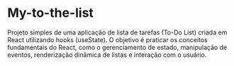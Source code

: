# My-to-the-list
Projeto simples de uma aplicação de lista de tarefas (To-Do List) criada em React utilizando hooks (useState). O objetivo é praticar os conceitos fundamentais do React, como o gerenciamento de estado, manipulação de eventos, renderização dinâmica de listas e interação com o usuário.
